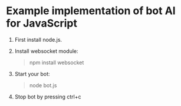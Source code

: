# Example implementation of bot AI for JavaScript

1. First install node.js.
2. Install websocket module:

    > npm install websocket

3. Start your bot:

    > node bot.js

4. Stop bot by pressing ctrl+c
